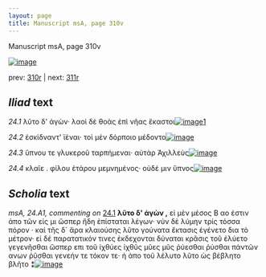 ```yaml
---
layout: page
title: Manuscript msA, page 310v
---
```


Manuscript msA, page 310v

[![image](http://www.homermultitext.org/iipsrv?OBJ=IIP,1.0&FIF=/project/homer/pyramidal/deepzoom/hmt/vaimg/2017a/VA310VN_0812.tif&WID=100&CVT=JPEG)](http://www.homermultitext.org/ict2/?urn=urn:cite2:hmt:vaimg.2017a:VA310VN_0812)

prev:  [310r](../310r/) | next:  [311r](../311r/)

## *Iliad* text

*24.1* <a id="24.1"/> λῦτο δ' ἀγὼν· λαοὶ δὲ θοὰς ἐπὶ νῆας ἕκαστοι[![image](http://www.homermultitext.org/iipsrv?OBJ=IIP,1.0&FIF=/project/homer/pyramidal/deepzoom/hmt/vaimg/2017a/VA310VN_0812.tif&RGN=0.417,0.5908,0.456,0.1239&WID=1000&CVT=JPEG)](http://www.homermultitext.org/ict2/?urn=urn:cite2:hmt:vaimg.2017a:VA310VN_0812@0.417,0.5908,0.456,0.1239)[1](#msA_24.A1)

*24.2* <a id="24.2"/> ἐσκίδναντ' ϊέναι· τοὶ μὲν δόρποιο μέδοντο[![image](http://www.homermultitext.org/iipsrv?OBJ=IIP,1.0&FIF=/project/homer/pyramidal/deepzoom/hmt/vaimg/2017a/VA310VN_0812.tif&RGN=0.493,0.6441,0.386,0.0248&WID=1000&CVT=JPEG)](http://www.homermultitext.org/ict2/?urn=urn:cite2:hmt:vaimg.2017a:VA310VN_0812@0.493,0.6441,0.386,0.0248)

*24.3* <a id="24.3"/> ὕπνου τε γλυκεροῦ ταρπήμεναι· αὐτὰρ Ἀχιλλεὺς[![image](http://www.homermultitext.org/iipsrv?OBJ=IIP,1.0&FIF=/project/homer/pyramidal/deepzoom/hmt/vaimg/2017a/VA310VN_0812.tif&RGN=0.493,0.6637,0.403,0.0248&WID=1000&CVT=JPEG)](http://www.homermultitext.org/ict2/?urn=urn:cite2:hmt:vaimg.2017a:VA310VN_0812@0.493,0.6637,0.403,0.0248)

*24.4* <a id="24.4"/> κλαῖε . φίλου ἑτάρου μεμνημένος· οὐδέ μιν ὕπνος[![image](http://www.homermultitext.org/iipsrv?OBJ=IIP,1.0&FIF=/project/homer/pyramidal/deepzoom/hmt/vaimg/2017a/VA310VN_0812.tif&RGN=0.492,0.6832,0.403,0.0278&WID=1000&CVT=JPEG)](http://www.homermultitext.org/ict2/?urn=urn:cite2:hmt:vaimg.2017a:VA310VN_0812@0.492,0.6832,0.403,0.0278)

## *Scholia* text

*msA, 24.A1, commenting on* [24.1](#24.1)  <a id="msA_24.A1"/> **λῦτο δ' ἀγὼν ,** εἰ μὲν μέσος Β αο ἐστιν ἀπο τῶν εἰς μι ὥσπερ ἤδη ἐπίσταται λέγων· νύν δὲ λύμην τρίς τόσσα πόρον · καὶ τῆς δ` ἄρα κλαιούσης λῦτο γούνατα ἔκτασις ἐγένετο δια τὸ μέτρον· εἰ δέ παρατατικόν τινες ἐκδεχονται δύναται κρᾶσις τοῦ ἐλύετο γεγενῆσθαι ὥσπερ επι τοῦ ἰχθύες ἰχθῦς μῦες μῦς ῥύεσθαι ῥύσθαι πάντῶν ανων ῥῦσθαι γενεήν τε τόκον τε· ἠ ἀπο τοῦ λέλυτο λῦτο ὡς βέβλητο βλῆτο ⁑[![image](http://www.homermultitext.org/iipsrv?OBJ=IIP,1.0&FIF=/project/homer/pyramidal/deepzoom/hmt/vaimg/2017a/VA310VN_0812.tif&RGN=0.213,0.5826,0.209,0.1644&WID=1000&CVT=JPEG)](http://www.homermultitext.org/ict2/?urn=urn:cite2:hmt:vaimg.2017a:VA310VN_0812@0.213,0.5826,0.209,0.1644)